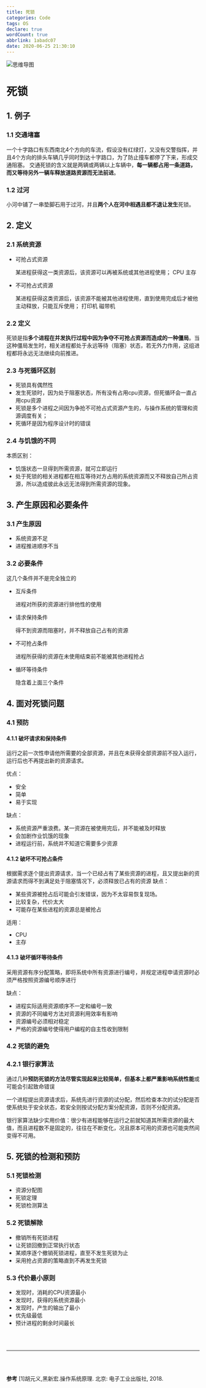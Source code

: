 ```yaml
---
title: 死锁
categories: Code
tags: OS
declare: true
wordCount: true
abbrlink: 1abadc07
date: 2020-06-25 21:30:10
---
```


![思维导图](https://cdn.jsdelivr.net/gh/cloud-r/GitakRepository/static_files/blog/img/20200625211117.png)

<!-- more -->

# 死锁

## 1. 例子

### 1.1 交通堵塞

一个十字路口有东西南北4个方向的车流，假设没有红绿灯，又没有交警指挥，并且4个方向的排头车辆几乎同时到达十字路口，为了防止撞车都停了下来，形成交通阻塞。
交通死锁的含义就是两辆或两辆以上车辆中，**每一辆都占用一条道路，而又等待另外一辆车释放道路资源而无法前进**。

### 1.2 过河

小河中铺了一串垫脚石用于过河，并且**两个人在河中相遇且都不退让发生**死锁。

## 2. 定义

### 2.1 系统资源

- 可抢占式资源

  某进程获得这一类资源后，该资源可以再被系统或其他进程使用；
  CPU
  主存

- 不可抢占式资源

  某进程获得这类资源后，该资源不能被其他进程使用，直到使用完成后才被他主动释放，只能互斥使用；
  打印机
  磁带机

### 2.2 定义

死锁是指**多个进程在并发执行过程中因为争夺不可抢占资源而造成的一种僵局**。当这种僵局发生时，相关进程都处于永远等待（阻塞）状态，若无外力作用，这组进程都将永远无法继续向前推进。

###  2.3 与死循环区别

* 死锁具有偶然性
* 发生死锁时，因为处于阻塞状态，所有没有占用cpu资源，但死循环会一直占用cpu资源
* 死锁是多个进程之间因为争抢不可抢占式资源产生的，与操作系统的管理和资源调度有关；
* 死循环是因为程序设计时的错误

###  2.4 与饥饿的不同

本质区别：
* 饥饿状态一旦得到所需资源，就可立即运行
* 处于死锁的相关进程都在相互等待对方占用的系统资源而又不释放自己所占资源，所以造成彼此永远无法得到所需资源的现象。

## 3. 产生原因和必要条件

### 3.1 产生原因

- 系统资源不足
- 进程推进顺序不当

### 3.2 必要条件

这几个条件并不是完全独立的

- 互斥条件

  进程对所获的资源进行排他性的使用

- 请求保持条件

  得不到资源而阻塞时，并不释放自己占有的资源

- 不可抢占条件

  进程所获得的资源在未使用结束前不能被其他进程抢占

- 循环等待条件

  隐含着上面三个条件

## 4. 面对死锁问题

### 4.1 预防

#### 4.1.1 破坏请求和保持条件

运行之前一次性申请他所需要的全部资源，并且在未获得全部资源前不投入运行，运行后也不再提出新的资源请求。         

优点：
* 安全 
* 简单
* 易于实现

缺点：
* 系统资源严重浪费。某一资源在被使用完后，并不能被及时释放
* 会加剧作业饥饿的现象
* 进程运行前，系统并不知道它需要多少资源

#### 4.1.2 破坏不可抢占条件

根据需求逐个提出资源请求，当一个已经占有了某些资源的进程，且又提出新的资源请求而得不到满足处于阻塞情况下，必须释放已占有的资源
缺点：

* 某些资源被抢占后可能会引发错误，因为不太容易恢复现场。
* 比较复杂，代价太大
* 可能存在某些进程的资源总是被抢占

适用：
* CPU
* 主存

#### 4.1.3 破坏循环等待条件

采用资源有序分配策略，即将系统中所有资源进行编号，并规定进程申请资源时必须严格按照资源编号顺序进行

缺点：
* 进程实际适用资源顺序不一定和编号一致
* 资源的不同编号方法对资源利用效率有影响
* 资源编号必须相对稳定
* 严格的资源编号使得用户编程的自主性收到限制

### 4.2 死锁的避免

### 4.2.1 银行家算法
通过几种**预防死锁的方法尽管实现起来比较简单，但基本上都严重影响系统性能**或可能会引起致命错误

一个进程提出资源请求后，系统先进行资源的试分配，然后检查本次的试分配是否使系统处于安全状态，若安全则按试分配方案分配资源，否则不分配资源。

银行家算法缺少实用价值：很少有进程能够在运行之前就知道其所需资源的最大值，而且进程数不是固定的，往往在不断变化，况且原本可用的资源也可能突然间变得不可用。

## 5. 死锁的检测和预防

### 5.1 死锁检测

- 资源分配图
- 死锁定理
- 死锁检测算法

### 5.2 死锁解除

- 撤销所有死锁进程
- 让死锁回撤到正常执行状态
- 某顺序逐个撤销死锁进程，直至不发生死锁为止
- 采用抢占资源的策略直到不再发生死锁

### 5.3 代价最小原则

- 发现时，消耗的CPU资源最小
- 发现时，获得的系统资源最小
- 发现时，产生的输出了最小
- 优先级最低
- 预计进程的剩余时间最长


<br><br>

***

<br><br>

**参考**
[1]胡元义,黑新宏.操作系统原理. 北京: 电子工业出版社, 2018.

